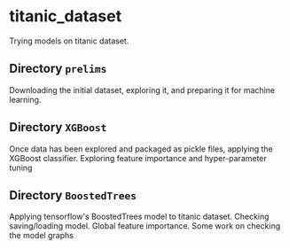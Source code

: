 # titanic_dataset

Trying models on titanic dataset.

## Directory `prelims`

Downloading the initial dataset, exploring it, and preparing it for machine learning.

## Directory `XGBoost`

Once data has been explored and packaged as pickle files, applying the XGBoost classifier. Exploring feature importance and hyper-parameter tuning

## Directory `BoostedTrees`

Applying tensorflow's BoostedTrees model to titanic dataset. Checking saving/loading model. Global feature importance. Some work on checking the model graphs
